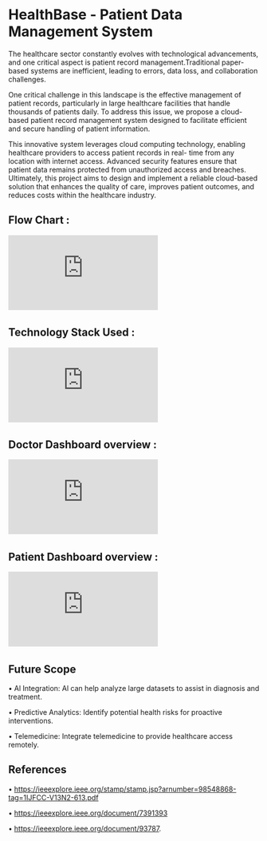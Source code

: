 # HealthBase - Patient Data Management System

The healthcare sector constantly evolves with technological advancements, and one critical aspect is patient record management.Traditional paper-based systems are inefficient, leading to errors, data loss, and collaboration challenges.

One critical challenge in this landscape is the effective management of patient records, particularly in large healthcare facilities that handle thousands of patients daily. To address this issue, we propose a cloud-based patient record management system designed to facilitate efficient and secure handling of patient information.

This innovative system leverages cloud computing technology, enabling healthcare providers to access patient records in real- time from any location with internet access. Advanced security features ensure that patient data remains protected from unauthorized access and breaches. Ultimately, this project aims to design and implement a reliable cloud-based solution that enhances the quality of care, improves patient outcomes, and reduces costs within the healthcare industry.

## Flow Chart :
![Flow Chart](https://github.com/Lomna21/BE-project-Healthbase-/blob/master/Images/BE%20project%20review-8.pdf)

## Technology Stack Used :
![TechStack](https://github.com/Lomna21/BE-project-Healthbase-/blob/master/Images/BE%20project%20review-4.pdf)

## Doctor Dashboard overview :
![Doctor Dashboard](https://github.com/Lomna21/BE-project-Healthbase-/blob/master/Images/BE%20project%20review-6.pdf)

## Patient Dashboard overview :
![Patient Dashboard](https://github.com/Lomna21/BE-project-Healthbase-/blob/master/Images/BE%20project%20review-7.pdf)

## Future Scope
• Al Integration: Al can help analyze large datasets to assist in diagnosis and treatment.

• Predictive Analytics: Identify potential health risks for proactive interventions.

• Telemedicine: Integrate telemedicine to provide healthcare access remotely.

## References
• https://ieeexplore.ieee.org/stamp/stamp.jsp?arnumber=98548868-tag=1IJFCC-V13N2-613.pdf

• https://ieeexplore.ieee.org/document/7391393

• https://ieeexplore.ieee.org/document/93787.


